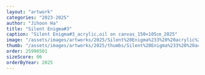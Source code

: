 ```yaml
---
layout: "artwork"
categories: "2023-2025"
author: "Jihoon Ha"
title: "Silent Enigma#3"
caption: "Silent Enigma#3_acrylic,oil on canvas_150×105㎝_2025"
image: "/assets/images/artworks/2025/Silent%20Enigma%233%20%20acrylic%2Coil%20on%20canvas%20150x105cm2025.jpg"
thumb: "/assets/images/artworks/2025/thumbs/Silent%20Enigma%233%20%20acrylic%2Coil%20on%20canvas%20150x105cm2025.jpg"
order: 25990501
sizeScore: 06
orderByYear: 2025
---
```

